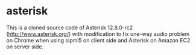 asterisk
========

This is a cloned source code of Asterisk 12.8.0-rc2 (http://www.asterisk.org/)  with modification to fix one-way audio problem on Chrome when using sipml5 on client side and Asterisk on Amazon EC2 on server side.
